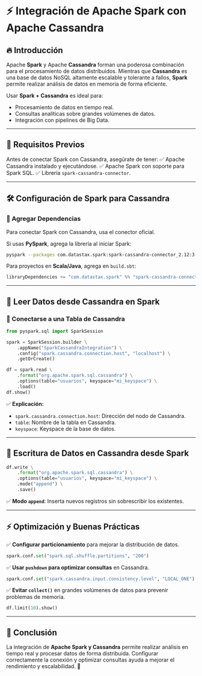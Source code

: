 # ⚡ Integración de Apache Spark con Apache Cassandra

## 🔥 Introducción
Apache **Spark** y Apache **Cassandra** forman una poderosa combinación para el procesamiento de datos distribuidos. Mientras que **Cassandra** es una base de datos NoSQL altamente escalable y tolerante a fallos, **Spark** permite realizar análisis de datos en memoria de forma eficiente.

Usar **Spark + Cassandra** es ideal para:
- Procesamiento de datos en tiempo real.
- Consultas analíticas sobre grandes volúmenes de datos.
- Integración con pipelines de Big Data.

---

## 📌 Requisitos Previos
Antes de conectar Spark con Cassandra, asegúrate de tener:
✅ Apache Cassandra instalado y ejecutándose.
✅ Apache Spark con soporte para Spark SQL.
✅ Librería `spark-cassandra-connector`.

---

## 🛠️ Configuración de Spark para Cassandra
### 🔹 Agregar Dependencias
Para conectar Spark con Cassandra, usa el conector oficial.

Si usas **PySpark**, agrega la librería al iniciar Spark:
```bash
pyspark --packages com.datastax.spark:spark-cassandra-connector_2.12:3.2.0
```
Para proyectos en **Scala/Java**, agrega en `build.sbt`:
```sbt
libraryDependencies += "com.datastax.spark" %% "spark-cassandra-connector" % "3.2.0"
```

---

## 🔄 Leer Datos desde Cassandra en Spark
### 🔹 Conectarse a una Tabla de Cassandra
```python
from pyspark.sql import SparkSession

spark = SparkSession.builder \
    .appName("SparkCassandraIntegration") \
    .config("spark.cassandra.connection.host", "localhost") \
    .getOrCreate()

df = spark.read \
    .format("org.apache.spark.sql.cassandra") \
    .options(table="usuarios", keyspace="mi_keyspace") \
    .load()
df.show()
```
✅ **Explicación:**
- `spark.cassandra.connection.host`: Dirección del nodo de Cassandra.
- `table`: Nombre de la tabla en Cassandra.
- `keyspace`: Keyspace de la base de datos.

---

## 📝 Escritura de Datos en Cassandra desde Spark
```python
df.write \
    .format("org.apache.spark.sql.cassandra") \
    .options(table="usuarios", keyspace="mi_keyspace") \
    .mode("append") \
    .save()
```
✅ **Modo `append`**: Inserta nuevos registros sin sobrescribir los existentes.

---

## ⚡ Optimización y Buenas Prácticas
✅ **Configurar particionamiento** para mejorar la distribución de datos.
```python
spark.conf.set("spark.sql.shuffle.partitions", "200")
```
✅ **Usar `pushdown` para optimizar consultas** en Cassandra.
```python
spark.conf.set("spark.cassandra.input.consistency.level", "LOCAL_ONE")
```
✅ **Evitar `collect()`** en grandes volúmenes de datos para prevenir problemas de memoria.
```python
df.limit(10).show()
```

---

## 🎯 Conclusión
La integración de **Apache Spark y Cassandra** permite realizar análisis en tiempo real y procesar datos de forma distribuida. Configurar correctamente la conexión y optimizar consultas ayuda a mejorar el rendimiento y escalabilidad. 🚀